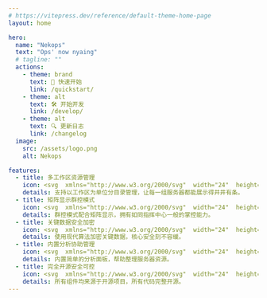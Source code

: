 ```yaml
---
# https://vitepress.dev/reference/default-theme-home-page
layout: home

hero:
  name: "Nekops"
  text: "Ops' now nyaing"
  # tagline: ""
  actions:
    - theme: brand
      text: 🚀 快速开始
      link: /quickstart/
    - theme: alt
      text: 🛠️ 开始开发
      link: /develop/
    - theme: alt
      text: 🔍 更新日志
      link: /changelog
  image:
    src: /assets/logo.png
    alt: Nekops

features:
  - title: 多工作区资源管理
    icon: <svg  xmlns="http://www.w3.org/2000/svg"  width="24"  height="24"  viewBox="0 0 24 24"  fill="none"  stroke="#228be6"  stroke-width="2"  stroke-linecap="round"  stroke-linejoin="round"  class="icon icon-tabler icons-tabler-outline icon-tabler-stack-2"><path stroke="none" d="M0 0h24v24H0z" fill="none"/><path d="M12 4l-8 4l8 4l8 -4l-8 -4" /><path d="M4 12l8 4l8 -4" /><path d="M4 16l8 4l8 -4" /></svg>
    details: 支持以工作区为单位分目录管理，让每一组服务器都能展示得井井有条。
  - title: 矩阵显示群控模式
    icon: <svg  xmlns="http://www.w3.org/2000/svg"  width="24"  height="24"  viewBox="0 0 24 24"  fill="none"  stroke="#7950f2"  stroke-width="2"  stroke-linecap="round"  stroke-linejoin="round"  class="icon icon-tabler icons-tabler-outline icon-tabler-layout-grid-add"><path stroke="none" d="M0 0h24v24H0z" fill="none"/><path d="M4 4m0 1a1 1 0 0 1 1 -1h4a1 1 0 0 1 1 1v4a1 1 0 0 1 -1 1h-4a1 1 0 0 1 -1 -1z" /><path d="M14 4m0 1a1 1 0 0 1 1 -1h4a1 1 0 0 1 1 1v4a1 1 0 0 1 -1 1h-4a1 1 0 0 1 -1 -1z" /><path d="M4 14m0 1a1 1 0 0 1 1 -1h4a1 1 0 0 1 1 1v4a1 1 0 0 1 -1 1h-4a1 1 0 0 1 -1 -1z" /><path d="M14 17h6m-3 -3v6" /></svg>
    details: 群控模式配合矩阵显示，拥有如同指挥中心一般的掌控能力。
  - title: 关键数据安全加密
    icon: <svg  xmlns="http://www.w3.org/2000/svg"  width="24"  height="24"  viewBox="0 0 24 24"  fill="none"  stroke="#40c057"  stroke-width="2"  stroke-linecap="round"  stroke-linejoin="round"  class="icon icon-tabler icons-tabler-outline icon-tabler-lock-star"><path stroke="none" d="M0 0h24v24H0z" fill="none"/><path d="M11 21h-4a2 2 0 0 1 -2 -2v-6a2 2 0 0 1 2 -2h9" /><path d="M8 11v-4a4 4 0 1 1 8 0v4" /><path d="M17.8 20.817l-2.172 1.138a.392 .392 0 0 1 -.568 -.41l.415 -2.411l-1.757 -1.707a.389 .389 0 0 1 .217 -.665l2.428 -.352l1.086 -2.193a.392 .392 0 0 1 .702 0l1.086 2.193l2.428 .352a.39 .39 0 0 1 .217 .665l-1.757 1.707l.414 2.41a.39 .39 0 0 1 -.567 .411l-2.172 -1.138z" /></svg>
    details: 使用现代算法加密关键数据，核心安全刻不容缓。
  - title: 内置分析协助管理
    icon: <svg  xmlns="http://www.w3.org/2000/svg"  width="24"  height="24"  viewBox="0 0 24 24"  fill="none"  stroke="#e64980"  stroke-width="2"  stroke-linecap="round"  stroke-linejoin="round"  class="icon icon-tabler icons-tabler-outline icon-tabler-chart-bar"><path stroke="none" d="M0 0h24v24H0z" fill="none"/><path d="M3 13a1 1 0 0 1 1 -1h4a1 1 0 0 1 1 1v6a1 1 0 0 1 -1 1h-4a1 1 0 0 1 -1 -1z" /><path d="M15 9a1 1 0 0 1 1 -1h4a1 1 0 0 1 1 1v10a1 1 0 0 1 -1 1h-4a1 1 0 0 1 -1 -1z" /><path d="M9 5a1 1 0 0 1 1 -1h4a1 1 0 0 1 1 1v14a1 1 0 0 1 -1 1h-4a1 1 0 0 1 -1 -1z" /><path d="M4 20h14" /></svg>
    details: 内置简单的分析面板，帮助整理服务器资源。
  - title: 完全开源安全可控
    icon: <svg  xmlns="http://www.w3.org/2000/svg"  width="24"  height="24"  viewBox="0 0 24 24"  fill="none"  stroke="#15aabf"  stroke-width="2"  stroke-linecap="round"  stroke-linejoin="round"  class="icon icon-tabler icons-tabler-outline icon-tabler-certificate"><path stroke="none" d="M0 0h24v24H0z" fill="none"/><path d="M15 15m-3 0a3 3 0 1 0 6 0a3 3 0 1 0 -6 0" /><path d="M13 17.5v4.5l2 -1.5l2 1.5v-4.5" /><path d="M10 19h-5a2 2 0 0 1 -2 -2v-10c0 -1.1 .9 -2 2 -2h14a2 2 0 0 1 2 2v10a2 2 0 0 1 -1 1.73" /><path d="M6 9l12 0" /><path d="M6 12l3 0" /><path d="M6 15l2 0" /></svg>
    details: 所有组件均来源于开源项目，所有代码完整开源。
---
```

